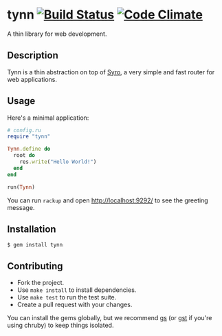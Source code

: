 tynn [![Build Status](https://travis-ci.org/frodsan/tynn.svg)](https://travis-ci.org/frodsan/tynn) [![Code Climate](https://codeclimate.com/github/frodsan/tynn/badges/gpa.svg)](https://codeclimate.com/github/frodsan/tynn)
====

A thin library for web development.

Description
-----------

Tynn is a thin abstraction on top of [Syro][syro], a very simple and fast
router for web applications.

Usage
-----

Here's a minimal application:

```ruby
# config.ru
require "tynn"

Tynn.define do
  root do
    res.write("Hello World!")
  end
end

run(Tynn)
```

You can run `rackup` and open <http://localhost:9292/> to see the greeting
message.

Installation
------------

```
$ gem install tynn
```

Contributing
------------

- Fork the project.
- Use `make install` to install dependencies.
- Use `make test` to run the test suite.
- Create a pull request with your changes.

You can install the gems globally, but we recommend [gs][gs] (or
[gst][gst] if you're using chruby) to keep things isolated.

[syro]: http://soveran.github.io/syro/
[gs]: https://github.com/soveran/gs
[gst]: https://github.com/tonchis/gst
